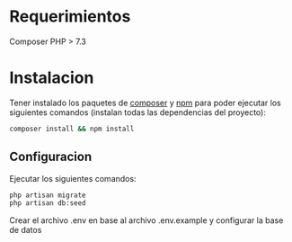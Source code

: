 # Requerimientos

Composer
PHP > 7.3

# Instalacion

Tener instalado los paquetes de [composer](https://getcomposer.org/) y [npm](https://www.npmjs.com/) para poder ejecutar los siguientes comandos (instalan todas las dependencias del proyecto):

```bash
composer install && npm install
```

## Configuracion

Ejecutar los siguientes comandos:
```bash
php artisan migrate
php artisan db:seed
```
Crear el archivo .env en base al archivo .env.example y configurar la base de datos